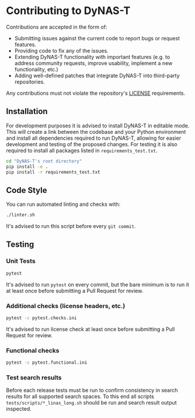 # Contributing to DyNAS-T

Contributions are accepted in the form of:

* Submitting issues against the current code to report bugs or request features.
* Providing code to fix any of the issues.
* Extending DyNAS-T functionality with important features (e.g. to address community requests, improve usability, implement a new functionality, etc.)
* Adding well-defined patches that integrate DyNAS-T into third-party repositories.

Any contributions must not violate the repository's [LICENSE](./LICENSE.md) requirements.

## Installation

For development purposes it is advised to install DyNAS-T in editable mode. This will create a link between the codebase and your Python environment and install all dependencies required to run DyNAS-T, allowing for easier development and testing of the proposed changes. For testing it is also required to install all packages listed in `requirements_test.txt`.

```bash
cd "DyNAS-T's root directory"
pip install -e .
pip install -r requirements_test.txt
```

## Code Style

You can run automated linting and checks with:

```bash
./linter.sh
```

It's advised to run this script before every `git commit`.

## Testing

### Unit Tests

```bash
pytest
```

It's advised to run `pytest` on every commit, but the bare minimum is to run it at least once before submitting a Pull Request for review.

### Additional checks (license headers, etc.)

```bash
pytest -c pytest.checks.ini
```

It's advised to run license check at least once before submitting a Pull Request for review.

### Functional checks

```bash
pytest -c pytest.functional.ini
```

### Test search results

Before each release tests must be run to confirm consistency in search results for all supported search spaces. To this end all scripts `tests/scripts/*_linas_long.sh` should be run and search result output inspected.
